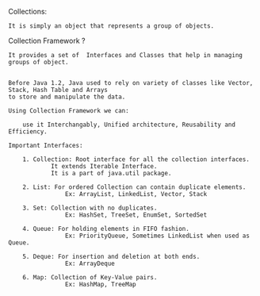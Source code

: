 Collections:

	It is simply an object that represents a group of objects.

Collection Framework ?
	
	It provides a set of  Interfaces and Classes that help in managing groups of object.

	
	Before Java 1.2, Java used to rely on variety of classes like Vector, Stack, Hash Table and Arrays
	to store and manipulate the data. 

	Using Collection Framework we can:

		use it Interchangably, Unified architecture, Reusability and Efficiency.

	Important Interfaces:

		1. Collection: Root interface for all the collection interfaces.
				It extends Iterable Interface.
				It is a part of java.util package.

		2. List: For ordered Collection can contain duplicate elements.
					Ex: ArrayList, LinkedList, Vector, Stack

		3. Set: Collection with no duplicates.
					Ex: HashSet, TreeSet, EnumSet, SortedSet
		
		4. Queue: For holding elements in FIFO fashion. 
					Ex: PriorityQueue, Sometimes LinkedList when used as Queue.
		
		5. Deque: For insertion and deletion at both ends.
					Ex: ArrayDeque
		
		6. Map: Collection of Key-Value pairs.
					Ex: HashMap, TreeMap

